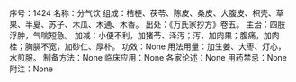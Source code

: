 序号：1424
名称：分气饮
组成：桔梗、茯苓、陈皮、桑皮、大腹皮、枳壳、草果、半夏、苏子、木瓜、木通、木香。
出处：《万氏家抄方》卷五。
主治：四肢浮肿，气喘短急。
加减：小便不利，加猪苓、泽泻；泻，加肉果；腹痛，加肉桂；胸膈不宽，加砂仁、厚朴。
功效：None
用法用量：加生姜、大枣、灯心，水煎服。
制备方法：None
临床应用：None
各家论述：None
用药禁忌：None
附注：None
